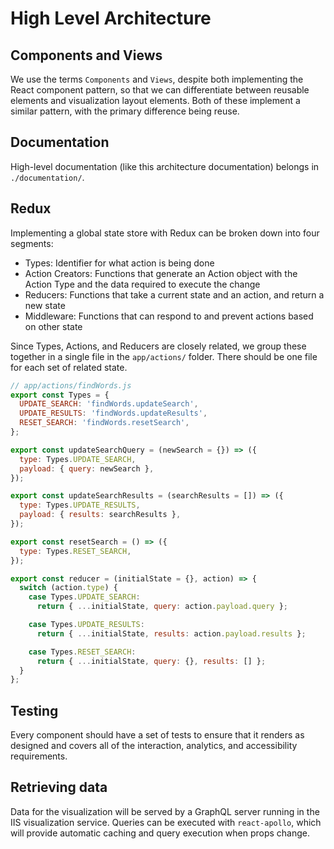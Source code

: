 # High Level Architecture

## Components and Views

We use the terms `Components` and `Views`, despite both implementing the
React component pattern, so that we can differentiate between reusable elements
and visualization layout elements. Both of these implement a similar pattern,
with the primary difference being reuse.

## Documentation

High-level documentation (like this architecture documentation) belongs in
`./documentation/`.

## Redux

Implementing a global state store with Redux can be broken down into four segments:

* Types: Identifier for what action is being done
* Action Creators: Functions that generate an Action object with the Action Type and the data required to execute the change
* Reducers: Functions that take a current state and an action, and return a new state
* Middleware: Functions that can respond to and prevent actions based on other state

Since Types, Actions, and Reducers are closely related, we group these together
in a single file in the `app/actions/` folder. There should be one file for each
set of related state.

```js
// app/actions/findWords.js
export const Types = {
  UPDATE_SEARCH: 'findWords.updateSearch',
  UPDATE_RESULTS: 'findWords.updateResults',
  RESET_SEARCH: 'findWords.resetSearch',
};

export const updateSearchQuery = (newSearch = {}) => ({
  type: Types.UPDATE_SEARCH,
  payload: { query: newSearch },
});

export const updateSearchResults = (searchResults = []) => ({
  type: Types.UPDATE_RESULTS,
  payload: { results: searchResults },
});

export const resetSearch = () => ({
  type: Types.RESET_SEARCH,
});

export const reducer = (initialState = {}, action) => {
  switch (action.type) {
    case Types.UPDATE_SEARCH:
      return { ...initialState, query: action.payload.query };

    case Types.UPDATE_RESULTS:
      return { ...initialState, results: action.payload.results };

    case Types.RESET_SEARCH:
      return { ...initialState, query: {}, results: [] };
  }
};
```

## Testing

Every component should have a set of tests to ensure that it renders as designed
and covers all of the interaction, analytics, and accessibility requirements.

## Retrieving data

Data for the visualization will be served by a GraphQL server running in the IIS
visualization service. Queries can be executed with `react-apollo`, which will
provide automatic caching and query execution when props change.
